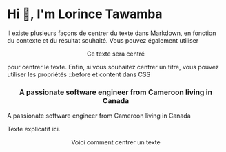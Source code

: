 # Hi 👋, I'm Lorince Tawamba 

Il existe plusieurs façons de centrer du texte dans Markdown, en fonction du contexte et du résultat souhaité. Vous pouvez également utiliser 

<p align="center"> Ce texte sera centré</p> 

pour centrer le texte. Enfin, si vous souhaitez centrer un titre, vous pouvez utiliser les propriétés ::before et content dans CSS

<h3 style="text-align:center;">A passionate software engineer from Cameroon living in Canada</h3>

A passionate software engineer from Cameroon living in Canada

Texte explicatif ici. 

<center>Voici comment centrer un texte</center>